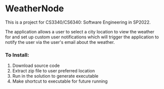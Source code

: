 # WeatherNode
This is a project for CS3340/CS6340: Software Engineering in SP2022.

The application allows a user to select a city location to view the weather for and 
set up custom user notifications which will trigger the application to notify the user
via the user's email about the weather.

### To Install:
  1. Download source code
  2. Extract zip file to user preferred location
  3. Run in the solution to generate executable
  4. Make shortcut to executable for future running
